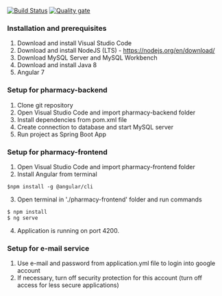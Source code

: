 [![Build Status](https://travis-ci.com/katarinaa94/deployment-example.svg?branch=master)](https://travis-ci.com/katarinaa94/deployment-example)
[![Quality gate](https://sonarcloud.io/api/project_badges/quality_gate?project=katarinaa94_deployment-example)](https://sonarcloud.io/dashboard?id=katarinaa94_deployment-example)


### Installation and prerequisites

1. Download and install Visual Studio Code 
2. Download and install NodeJS (LTS) - https://nodejs.org/en/download/ 
3. Download MySQL Server and MySQL Workbench
5. Download and install Java 8
6. Angular 7

### Setup for pharmacy-backend 

 1. Clone git repository
 2. Open Visual Studio Code and import pharmacy-backend folder
 3. Install dependencies from pom.xml file
 4. Create connection to database and start MySQL server 
 5. Run project as Spring Boot App

### Setup for pharmacy-frontend
 1. Open Visual Studio Code and import pharmacy-frontend folder
 2. Install Angular from terminal
```shell
$npm install -g @angular/cli 
```
 3. Open terminal in './pharmacy-frontend' folder and run commands
 ```shell
$ npm install
$ ng serve 
```
4. Application is running on port 4200.

### Setup for e-mail service
 1. Use e-mail and password from application.yml file to login into google account
 2. If necessary, turn off security protection for this account (turn off access for less secure applications)

